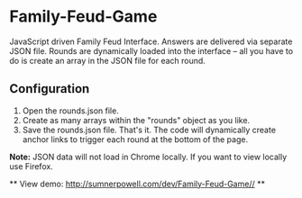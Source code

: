 # Family-Feud-Game

JavaScript driven Family Feud Interface. Answers are delivered via separate JSON file. Rounds are dynamically loaded into the interface – all you have to do is create an array in the JSON file for each round.

## Configuration

1. Open the rounds.json file.
2. Create as many arrays within the "rounds" object as you like.
3. Save the rounds.json file. That's it. The code will dynamically create anchor links to trigger each round at the bottom of the page.

**Note:** JSON data will not load in Chrome locally. If you want to view locally use Firefox. 

** View demo: <http://sumnerpowell.com/dev/Family-Feud-Game//> **


